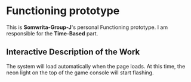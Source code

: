 # Functioning prototype
This is **Somwrita-Group-J**'s personal Functioning prototype.
I am responsible for the **Time-Based** part.
## Interactive Description of the Work
The system will load automatically when the page loads.
At this time, the neon light on the top of the game console will start flashing.
